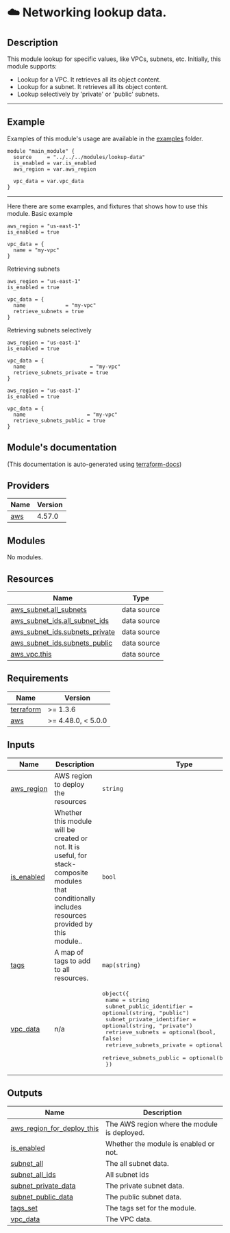 <!-- BEGIN_TF_DOCS -->
# ☁️ Networking lookup data.
## Description

This module lookup for specific values, like VPCs, subnets, etc. Initially, this module supports:
- Lookup for a VPC. It retrieves all its object content.
- Lookup for a subnet. It retrieves all its object content.
- Lookup selectively by 'private' or 'public' subnets.

---
## Example
Examples of this module's usage are available in the [examples](./examples) folder.

```hcl
module "main_module" {
  source     = "../../../modules/lookup-data"
  is_enabled = var.is_enabled
  aws_region = var.aws_region

  vpc_data = var.vpc_data
}
```
---

Here there are some examples, and fixtures that shows how to use this module.
Basic example
```hcl
aws_region = "us-east-1"
is_enabled = true

vpc_data = {
  name = "my-vpc"
}
```

Retrieving subnets
```hcl
aws_region = "us-east-1"
is_enabled = true

vpc_data = {
  name             = "my-vpc"
  retrieve_subnets = true
}
```

Retrieving subnets selectively
```hcl
aws_region = "us-east-1"
is_enabled = true

vpc_data = {
  name                     = "my-vpc"
  retrieve_subnets_private = true
}
```

```hcl
aws_region = "us-east-1"
is_enabled = true

vpc_data = {
  name                    = "my-vpc"
  retrieve_subnets_public = true
}
```

## Module's documentation
(This documentation is auto-generated using [terraform-docs](https://terraform-docs.io))
## Providers

| Name | Version |
|------|---------|
| <a name="provider_aws"></a> [aws](#provider\_aws) | 4.57.0 |

## Modules

No modules.

## Resources

| Name | Type |
|------|------|
| [aws_subnet.all_subnets](https://registry.terraform.io/providers/hashicorp/aws/latest/docs/data-sources/subnet) | data source |
| [aws_subnet_ids.all_subnet_ids](https://registry.terraform.io/providers/hashicorp/aws/latest/docs/data-sources/subnet_ids) | data source |
| [aws_subnet_ids.subnets_private](https://registry.terraform.io/providers/hashicorp/aws/latest/docs/data-sources/subnet_ids) | data source |
| [aws_subnet_ids.subnets_public](https://registry.terraform.io/providers/hashicorp/aws/latest/docs/data-sources/subnet_ids) | data source |
| [aws_vpc.this](https://registry.terraform.io/providers/hashicorp/aws/latest/docs/data-sources/vpc) | data source |

## Requirements

| Name | Version |
|------|---------|
| <a name="requirement_terraform"></a> [terraform](#requirement\_terraform) | >= 1.3.6 |
| <a name="requirement_aws"></a> [aws](#requirement\_aws) | >= 4.48.0, < 5.0.0 |

## Inputs

| Name | Description | Type | Default | Required |
|------|-------------|------|---------|:--------:|
| <a name="input_aws_region"></a> [aws\_region](#input\_aws\_region) | AWS region to deploy the resources | `string` | n/a | yes |
| <a name="input_is_enabled"></a> [is\_enabled](#input\_is\_enabled) | Whether this module will be created or not. It is useful, for stack-composite<br>modules that conditionally includes resources provided by this module.. | `bool` | n/a | yes |
| <a name="input_tags"></a> [tags](#input\_tags) | A map of tags to add to all resources. | `map(string)` | `{}` | no |
| <a name="input_vpc_data"></a> [vpc\_data](#input\_vpc\_data) | n/a | <pre>object({<br>    name                      = string<br>    subnet_public_identifier  = optional(string, "public")<br>    subnet_private_identifier = optional(string, "private")<br>    retrieve_subnets          = optional(bool, false)<br>    retrieve_subnets_private  = optional(bool, false)<br>    retrieve_subnets_public   = optional(bool, false)<br>  })</pre> | `null` | no |

## Outputs

| Name | Description |
|------|-------------|
| <a name="output_aws_region_for_deploy_this"></a> [aws\_region\_for\_deploy\_this](#output\_aws\_region\_for\_deploy\_this) | The AWS region where the module is deployed. |
| <a name="output_is_enabled"></a> [is\_enabled](#output\_is\_enabled) | Whether the module is enabled or not. |
| <a name="output_subnet_all"></a> [subnet\_all](#output\_subnet\_all) | The all subnet data. |
| <a name="output_subnet_all_ids"></a> [subnet\_all\_ids](#output\_subnet\_all\_ids) | All subnet ids |
| <a name="output_subnet_private_data"></a> [subnet\_private\_data](#output\_subnet\_private\_data) | The private subnet data. |
| <a name="output_subnet_public_data"></a> [subnet\_public\_data](#output\_subnet\_public\_data) | The public subnet data. |
| <a name="output_tags_set"></a> [tags\_set](#output\_tags\_set) | The tags set for the module. |
| <a name="output_vpc_data"></a> [vpc\_data](#output\_vpc\_data) | The VPC data. |
<!-- END_TF_DOCS -->
